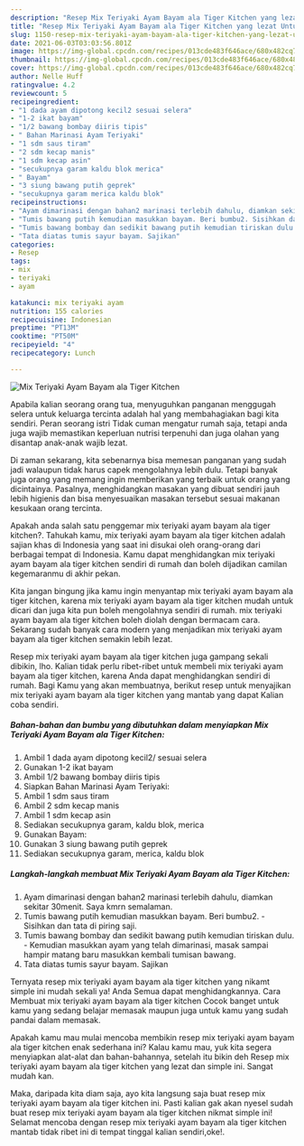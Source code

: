 ```yaml
---
description: "Resep Mix Teriyaki Ayam Bayam ala Tiger Kitchen yang lezat Untuk Jualan"
title: "Resep Mix Teriyaki Ayam Bayam ala Tiger Kitchen yang lezat Untuk Jualan"
slug: 1150-resep-mix-teriyaki-ayam-bayam-ala-tiger-kitchen-yang-lezat-untuk-jualan
date: 2021-06-03T03:03:56.801Z
image: https://img-global.cpcdn.com/recipes/013cde483f646ace/680x482cq70/mix-teriyaki-ayam-bayam-ala-tiger-kitchen-foto-resep-utama.jpg
thumbnail: https://img-global.cpcdn.com/recipes/013cde483f646ace/680x482cq70/mix-teriyaki-ayam-bayam-ala-tiger-kitchen-foto-resep-utama.jpg
cover: https://img-global.cpcdn.com/recipes/013cde483f646ace/680x482cq70/mix-teriyaki-ayam-bayam-ala-tiger-kitchen-foto-resep-utama.jpg
author: Nelle Huff
ratingvalue: 4.2
reviewcount: 5
recipeingredient:
- "1 dada ayam dipotong kecil2 sesuai selera"
- "1-2 ikat bayam"
- "1/2 bawang bombay diiris tipis"
- " Bahan Marinasi Ayam Teriyaki"
- "1 sdm saus tiram"
- "2 sdm kecap manis"
- "1 sdm kecap asin"
- "secukupnya garam kaldu blok merica"
- " Bayam"
- "3 siung bawang putih geprek"
- "secukupnya garam merica kaldu blok"
recipeinstructions:
- "Ayam dimarinasi dengan bahan2 marinasi terlebih dahulu, diamkan sekitar 30menit. Saya kmrn semalaman."
- "Tumis bawang putih kemudian masukkan bayam. Beri bumbu2. Sisihkan dan tata di piring saji."
- "Tumis bawang bombay dan sedikit bawang putih kemudian tiriskan dulu. Kemudian masukkan ayam yang telah dimarinasi, masak sampai hampir matang baru masukkan kembali tumisan bawang."
- "Tata diatas tumis sayur bayam. Sajikan"
categories:
- Resep
tags:
- mix
- teriyaki
- ayam

katakunci: mix teriyaki ayam 
nutrition: 155 calories
recipecuisine: Indonesian
preptime: "PT13M"
cooktime: "PT50M"
recipeyield: "4"
recipecategory: Lunch

---
```



![Mix Teriyaki Ayam Bayam ala Tiger Kitchen](https://img-global.cpcdn.com/recipes/013cde483f646ace/680x482cq70/mix-teriyaki-ayam-bayam-ala-tiger-kitchen-foto-resep-utama.jpg)

Apabila kalian seorang orang tua, menyuguhkan panganan menggugah selera untuk keluarga tercinta adalah hal yang membahagiakan bagi kita sendiri. Peran seorang istri Tidak cuman mengatur rumah saja, tetapi anda juga wajib memastikan keperluan nutrisi terpenuhi dan juga olahan yang disantap anak-anak wajib lezat.

Di zaman  sekarang, kita sebenarnya bisa memesan panganan yang sudah jadi walaupun tidak harus capek mengolahnya lebih dulu. Tetapi banyak juga orang yang memang ingin memberikan yang terbaik untuk orang yang dicintainya. Pasalnya, menghidangkan masakan yang dibuat sendiri jauh lebih higienis dan bisa menyesuaikan masakan tersebut sesuai makanan kesukaan orang tercinta. 



Apakah anda salah satu penggemar mix teriyaki ayam bayam ala tiger kitchen?. Tahukah kamu, mix teriyaki ayam bayam ala tiger kitchen adalah sajian khas di Indonesia yang saat ini disukai oleh orang-orang dari berbagai tempat di Indonesia. Kamu dapat menghidangkan mix teriyaki ayam bayam ala tiger kitchen sendiri di rumah dan boleh dijadikan camilan kegemaranmu di akhir pekan.

Kita jangan bingung jika kamu ingin menyantap mix teriyaki ayam bayam ala tiger kitchen, karena mix teriyaki ayam bayam ala tiger kitchen mudah untuk dicari dan juga kita pun boleh mengolahnya sendiri di rumah. mix teriyaki ayam bayam ala tiger kitchen boleh diolah dengan bermacam cara. Sekarang sudah banyak cara modern yang menjadikan mix teriyaki ayam bayam ala tiger kitchen semakin lebih lezat.

Resep mix teriyaki ayam bayam ala tiger kitchen juga gampang sekali dibikin, lho. Kalian tidak perlu ribet-ribet untuk membeli mix teriyaki ayam bayam ala tiger kitchen, karena Anda dapat menghidangkan sendiri di rumah. Bagi Kamu yang akan membuatnya, berikut resep untuk menyajikan mix teriyaki ayam bayam ala tiger kitchen yang mantab yang dapat Kalian coba sendiri.

<!--inarticleads1-->

##### Bahan-bahan dan bumbu yang dibutuhkan dalam menyiapkan Mix Teriyaki Ayam Bayam ala Tiger Kitchen:

1. Ambil 1 dada ayam dipotong kecil2/ sesuai selera
1. Gunakan 1-2 ikat bayam
1. Ambil 1/2 bawang bombay diiris tipis
1. Siapkan  Bahan Marinasi Ayam Teriyaki:
1. Ambil 1 sdm saus tiram
1. Ambil 2 sdm kecap manis
1. Ambil 1 sdm kecap asin
1. Sediakan secukupnya garam, kaldu blok, merica
1. Gunakan  Bayam:
1. Gunakan 3 siung bawang putih geprek
1. Sediakan secukupnya garam, merica, kaldu blok




<!--inarticleads2-->

##### Langkah-langkah membuat Mix Teriyaki Ayam Bayam ala Tiger Kitchen:

1. Ayam dimarinasi dengan bahan2 marinasi terlebih dahulu, diamkan sekitar 30menit. Saya kmrn semalaman.
1. Tumis bawang putih kemudian masukkan bayam. Beri bumbu2. - Sisihkan dan tata di piring saji.
1. Tumis bawang bombay dan sedikit bawang putih kemudian tiriskan dulu. - Kemudian masukkan ayam yang telah dimarinasi, masak sampai hampir matang baru masukkan kembali tumisan bawang.
1. Tata diatas tumis sayur bayam. Sajikan




Ternyata resep mix teriyaki ayam bayam ala tiger kitchen yang nikamt simple ini mudah sekali ya! Anda Semua dapat menghidangkannya. Cara Membuat mix teriyaki ayam bayam ala tiger kitchen Cocok banget untuk kamu yang sedang belajar memasak maupun juga untuk kamu yang sudah pandai dalam memasak.

Apakah kamu mau mulai mencoba membikin resep mix teriyaki ayam bayam ala tiger kitchen enak sederhana ini? Kalau kamu mau, yuk kita segera menyiapkan alat-alat dan bahan-bahannya, setelah itu bikin deh Resep mix teriyaki ayam bayam ala tiger kitchen yang lezat dan simple ini. Sangat mudah kan. 

Maka, daripada kita diam saja, ayo kita langsung saja buat resep mix teriyaki ayam bayam ala tiger kitchen ini. Pasti kalian gak akan nyesel sudah buat resep mix teriyaki ayam bayam ala tiger kitchen nikmat simple ini! Selamat mencoba dengan resep mix teriyaki ayam bayam ala tiger kitchen mantab tidak ribet ini di tempat tinggal kalian sendiri,oke!.

